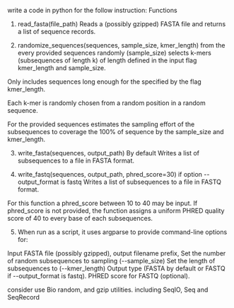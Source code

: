 
write a code in python for the follow instruction: Functions

1. read_fasta(file_path)
Reads a (possibly gzipped) FASTA file and returns a list of sequence records.

2. randomize_sequences(sequences, sample_size, kmer_length)
from the every provided sequences randomly (sample_size) selects k-mers (subsequences of length k) of length defined in the input flag kmer_length and sample_size. 

Only includes sequences long enough for the specified by the flag kmer_length.

Each k-mer is randomly chosen from a random position in a random sequence.

For the provided sequences estimates the sampling effort of the subsequences to coverage the 100% of sequence by the sample_size and kmer_length. 

3. write_fasta(sequences, output_path)
By default Writes a list of subsequences to a file in FASTA format.

4. write_fastq(sequences, output_path, phred_score=30)
if option --output_format is fastq Writes a list of subsequences to a file in FASTQ format. 

For this function a phred_score between 10 to 40 may be input. If phred_score is not provided, the function assigns a uniform PHRED quality score of 40 to every base of each subsequences.

5. When run as a script, it uses argparse to provide command-line options for:

Input FASTA file (possibly gzipped), output filename prefix, 
Set the number of random subsequences to sampling (--sample_size)
Set the length of subsequences to (--kmer_length)
Output type (FASTA by default or FASTQ if --output_format is fastq).
PHRED score for FASTQ (optional).

consider use Bio random, and gzip utilities. including SeqIO, Seq and SeqRecord
